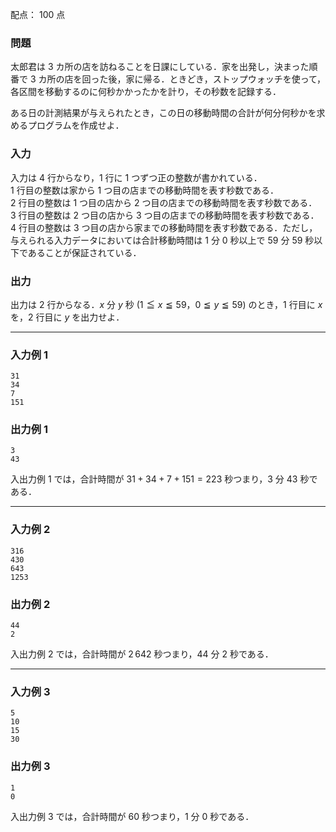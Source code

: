 配点： $100$ 点

### 問題

太郎君は $3$ カ所の店を訪ねることを日課にしている．家を出発し，決まった順番で $3$ カ所の店を回った後，家に帰る．ときどき，ストップウォッチを使って，各区間を移動するのに何秒かかったかを計り，その秒数を記録する．

ある日の計測結果が与えられたとき，この日の移動時間の合計が何分何秒かを求めるプログラムを作成せよ．

### 入力

入力は $4$ 行からなり，$1$ 行に $1$ つずつ正の整数が書かれている．  
$1$ 行目の整数は家から $1$ つ目の店までの移動時間を表す秒数である．  
$2$ 行目の整数は $1$ つ目の店から $2$ つ目の店までの移動時間を表す秒数である．  
$3$ 行目の整数は $2$ つ目の店から $3$ つ目の店までの移動時間を表す秒数である．  
$4$ 行目の整数は $3$ つ目の店から家までの移動時間を表す秒数である．ただし，与えられる入力データにおいては合計移動時間は $1$ 分 $0$ 秒以上で $59$ 分 $59$ 秒以下であることが保証されている．

### 出力

出力は $2$ 行からなる．$x$ 分 $y$ 秒 ($1 \leqq x \leqq 59$，$0 \leqq y \leqq 59$) のとき，$1$ 行目に $x$ を，$2$ 行目に $y$ を出力せよ．

---

### 入力例 1

~~~
31
34
7
151
~~~

### 出力例 1

~~~
3
43
~~~

入出力例 $1$ では，合計時間が $31 + 34 + 7 + 151 = 223$ 秒つまり，$3$ 分 $43$ 秒である．

---

### 入力例 2

~~~
316
430
643
1253
~~~

### 出力例 2

~~~
44
2
~~~

入出力例 $2$ では，合計時間が $2\,642$ 秒つまり，$44$ 分 $2$ 秒である．

---

### 入力例 3

~~~
5
10
15
30
~~~

### 出力例 3

~~~
1
0
~~~

入出力例 $3$ では，合計時間が $60$ 秒つまり，$1$ 分 $0$ 秒である．
